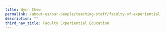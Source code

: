 ```yaml
---
title: Wynn Chew
permalink: /about-us/our-people/teaching-staff/faculty-of-experiential-education/wynn-chew/
description: ""
third_nav_title: Faculty Experiential Education
---
```


